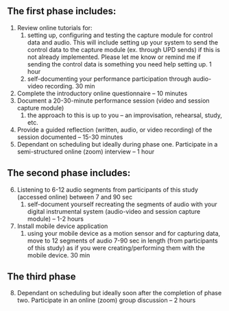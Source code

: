 ## The first phase includes:
1.  Review online tutorials for:
    1. setting up, configuring and testing the capture module for control data and audio. This will include setting up your system to send the control data to the capture module (ex. through UPD sends) if this is not already implemented. Please let me know or remind me if sending the control data is something you need help setting up. 1 hour
    1. self-documenting your performance participation through audio-video recording. 30 min
2.  Complete the introductory online questionnaire – 10 minutes
3.  Document a 20-30-minute performance session (video and session capture module)
    1.  the approach to this is up to you – an improvisation, rehearsal, study, etc.
4.  Provide a guided reflection (written, audio, or video recording) of the session documented – 15-30 minutes
5.  Dependant on scheduling but ideally during phase one. Participate in a semi-structured online (zoom) interview – 1 hour
## The second phase includes:
6.  Listening to 6-12 audio segments from participants of this study (accessed online) between 7 and 90 sec  
    1.  self-document yourself recreating the segments of audio with your digital instrumental system (audio-video and session capture module) – 1-2 hours
7.  Install mobile device application
    1.  using your mobile device as a motion sensor and for capturing data, move to 12 segments of audio 7-90 sec in length (from participants of this study) as if you were creating/performing them with the mobile device. 30 min
## The third phase
8.  Dependant on scheduling but ideally soon after the completion of phase two. Participate in an online (zoom) group discussion – 2 hours
 
